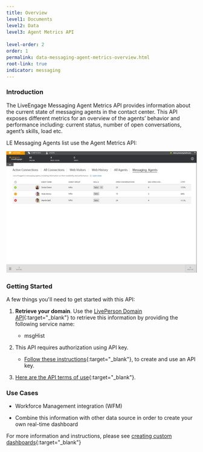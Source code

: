 ```yaml
---
title: Overview
level1: Documents
level2: Data
level3: Agent Metrics API

level-order: 2
order: 1
permalink: data-messaging-agent-metrics-overview.html
root-link: true
indicator: messaging
---
```

### Introduction

The LiveEngage Messaging Agent Metrics API provides information about the current state of messaging agents in the contact center. This API exposes different metrics for an overview of the agents’ behavior and performance including: current status, number of open conversations, agent’s skills, load etc.

LE Messaging Agents list use the Agent Metrics API:

![AgentMetrics](img/agentmetrics.png)

### Getting Started

A few things you'll need to get started with this API:

1. **Retrieve your domain**. Use the [LivePerson Domain API](agent-domain-domain-api.html){:target="_blank"} to retrieve this information by providing the following service name:

	* msgHist

2. This API requires authorization using API key.

	* [Follow these instructions](guides-gettingstarted.html){:target="_blank"}, to create and use an API key.

3. [Here are the API terms of use](https://www.liveperson.com/policies/apitou){:target="_blank"}.



### Use Cases

* Workforce Management integration (WFM)

* Combine this information with other data source in order to create your own real-time dashboard

For more information and instructions, please see [creating custom dashboards](products-data-custom-dashboard-overview.html){:target="_blank"}
